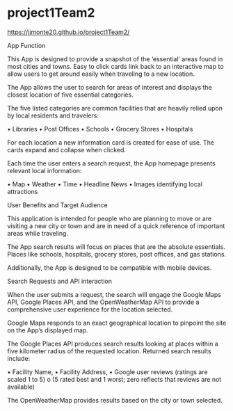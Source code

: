 # project1Team2

https://jjmonte20.github.io/project1Team2/


App Function

This App is designed to provide a snapshot of the ‘essential’ areas found in most cities and towns.  Easy to click cards link back to an interactive map to allow users to get around easily when traveling to a new location.

The App allows the user to search for areas of interest and displays the closest location of five essential categories.  

The five listed categories are common facilities that are heavily relied upon by local residents and travelers:

•	Libraries
•	Post Offices 
•	Schools 
•	Grocery Stores
•	Hospitals

For each location a new information card is created for ease of use.  The cards expand and collapse when clicked.

Each time the user enters a search request, the App homepage presents relevant local information:

•	Map
•	Weather
•	Time
•	Headline News
•	Images identifying local attractions 

User Benefits and Target Audience 

This application is intended for people who are planning to move or are visiting a new city or town and are in need of a quick reference of important areas while traveling. 
 
The App search results will focus on places that are the absolute essentials.  Places like schools, hospitals, grocery stores, post offices, and gas stations.

Additionally, the App is designed to be compatible with mobile devices.

Search Requests and API interaction

When the user submits a request, the search will engage the Google Maps API, Google Places API, and the OpenWeatherMap API to provide a comprehensive user experience for the location selected.  

Google Maps responds to an exact geographical location to pinpoint the site on the App’s displayed map.  

The Google Places API produces search results looking at places within a five kilometer radius of the requested location.  Returned search results include:  

•	Facility Name, 
•	Facility Address, 
•	Google user reviews (ratings are scaled 1 to 5)
o	(5 rated best and 1 worst; zero reflects that reviews are not available)  

The OpenWeatherMap provides results based on the city or town selected. 


